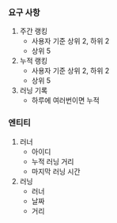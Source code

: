 ### 요구 사항
1. 주간 랭킹
   - 사용자 기준 상위 2, 하위 2
   - 상위 5
2. 누적 랭킹
   - 사용자 기준 상위 2, 하위 2
   - 상위 5
3. 러닝 기록
   - 하루에 여러번이면 누적

### 엔티티
1. 러너
   - 아이디
   - 누적 러닝 거리 
   - 마지막 러닝 시간
2. 러닝
   - 러너
   - 날짜
   - 거리